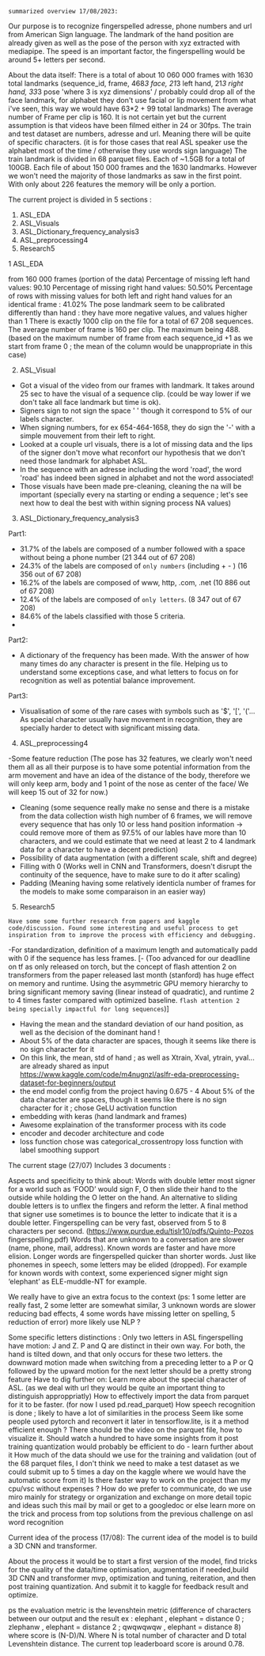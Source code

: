     summarized overview 17/08/2023: 
    
Our purpose is to recognize fingerspelled adresse, phone numbers and url from American Sign language. The landmark of the hand position are already given as well as the pose of the person with xyz extracted with mediapipe. The speed is an important factor, the fingerspelling would be around 5+ letters per second.

About the data itself: 
There is a total of about 10 060 000 frames with 1630 total landmarks (sequence_id, frame, 468*3 face, 21*3 left hand, 21*3 right hand, 33*3 pose 'where 3 is xyz dimensions' / probably could drop all of the face landmark, for alphabet they don't use facial or lip movement from what i've seen, this way we would have 63*2 + 99 total landmarks)
The average number of Frame per clip is 160. It is not certain yet but the current assumption is that videos have been filmed either in 24 or 30fps.
The train and test dataset are numbers, adresse and url. Meaning there will be quite of specific characters. (it is for those cases that real ASL speaker use the alphabet most of the time / otherwise they use words sign language)
The train landmark is divided in 68 parquet files. Each of ~1.5GB for a total of 100GB. Each file of about 150 000 frames and the 1630 landmarks. However we won't need the majority of those landmarks as saw in the first point. With only about 226 features the memory will be only a portion.

The current project is divided in 5 sections : 
1. ASL_EDA
2. ASL_Visuals
3. ASL_Dictionary_frequency_analysis3
4. ASL_preprocessing4
5. Research5

1 ASL_EDA

from 160 000 frames (portion of the data)
Percentage of missing left hand values: 90.10
Percentage of missing right hand values: 50.50%
Percentage of rows with missing values for both left and right hand values for an identical frame : 41.02%
The pose landmark seem to be calibrated differently than hand : they have more negative values, and values higher than 1
There is exactly 1000 clip on the file for a total of 67 208 sequences.
The average number of frame is 160 per clip. The maximum being 488. (based on the maximum number of frame from each sequence_id +1 as we start from frame 0 ; the mean of the column would be unappropriate in this case)

2. ASL_Visual

- Got a visual of the video from our frames with landmark. It takes around 25 sec to have the visual of a sequence clip. (could be way lower if we don't take all face landmark but time is ok).
- Signers sign to not sign the space ' ' though it correspond to 5% of our labels character. 
- When signing numbers, for ex 654-464-1658, they do sign the '-' with a simple mouvement from their left to right. 
- Looked at a couple url visuals, there is a lot of missing data and the lips of the signer don't move what reconfort our hypothesis that we don't need those landmark for alphabet ASL. 
- In the sequence with an adresse including the word 'road', the word 'road' has indeed been signed in alphabet and not the word associated!
- Those visuals have been made pre-cleaning, cleaning the na will be important (specially every na starting or ending a sequence ; let's see next how to deal the best with within signing process NA values)

3. ASL_Dictionary_frequency_analysis3

Part1:
- 31.7% of the labels are composed of a number followed with a space without being a phone number (21 344 out of 67 208)
- 24.3% of the labels are composed of ``only numbers`` (including + - )  (16 356 out of 67 208)
- 16.2% of the labels are composed of www, http, .com, .net (10 886 out of 67 208)
- 12.4% of the labels are composed of ``only letters``. (8 347 out of 67 208)
- 84.6% of the labels classified with those 5 criteria.
- 
Part2:
- A dictionary of the frequency has been made. With the answer of how many times do any character is present in the file. Helping us to understand some exceptions case, and what letters to focus on for recognition as well as potential balance improvement.

Part3:
- Visualisation of some of the rare cases with symbols such as '$', '[', '('... As special character usually have movement in recognition, they are specially harder to detect with significant missing data.

4. ASL_preprocessing4
   
-Some feature reduction (The pose has 32 features, we clearly won't need them all as all their purpose is to have some potential information from the arm movement and have an idea of the distance of the body, therefore we will only keep arm, body and 1 point of the nose as center of the face/ We will keep 15 out of 32 for now.)
- Cleaning (some sequence really make no sense and there is a mistake from the data collection wisth high number of 6 frames, we will remove every sequence that has only 10 or less hand position information -> could remove more of them as 97.5% of our lables have more than 10 characters, and we could estimate that we need at least 2 to 4 landmark data for a character to have a decent prediction)
- Possibility of data augmentation (with a different scale, shift and degree)
- Filling with 0 (Works well in CNN and Transformers, doesn't disrupt the continuity of the sequence, have to make sure to do it after scaling)
- Padding (Meaning having some relatively identicla number of frames for the models to make some comparaison in an easier way)
  
5. Research5

`Have some some further research from papers and kaggle code/discussion. Found some interesting and useful process to get inspiration from to improve the process with efficiency and debugging.`

-For standardization, definition of a maximum length and automatically padd with 0 if the sequence has less frames.
[- (Too advanced for our deadlline on tf as only released on torch, but the concept of flash attention 2 on transformers from the paper released last month (stanford) has huge effect on memory and runtime. Using the asymmetric GPU memory hierarchy to bring significant memory saving (linear instead of quadratic), and runtime 2 to 4 times faster compared with optimized baseline. `flash attention 2 being specially impactful for long sequences`)]
- Having the mean and the standard deviation of our hand position, as well as the decision of the dominant hand ! 
- About 5% of the data character are spaces, though it seems like there is no sign character for it
- On this link, the mean, std of hand ; as well as Xtrain, Xval, ytrain, yval... are already shared as input https://www.kaggle.com/code/m4nugnzl/aslfr-eda-preprocessing-dataset-for-beginners/output 
- the end model config from the project having 0.675 - 4 About 5% of the data character are spaces, though it seems like there is no sign character for it ; chose GeLU activation function
- embedding with keras (hand landmark and frames)
- Awesome explaination of the transformer process with its code 
- encoder and decoder architecture and code
- loss function chose was categorical_crossentropy loss function with label smoothing support

The current stage (27/07)
    Includes 3 documents : 

Aspects and specificity to think about: 
Words with double letter
most signer for a world such as ‘FOOD’ would sign F, O then slide their hand to the outside while holding the O letter on the hand.
An alternative to sliding double letters is to unflex the fingers and reform the letter.
A final method that signer use sometimes is to bounce the letter to indicate that it is a double letter.
Fingerspelling can be very fast, observed from 5 to 8 characters per second. (https://www.purdue.edu/tislr10/pdfs/Quinto-Pozos fingerspelling.pdf)
Words that are unknown to a conversation are slower (name, phone, mail, address). Known words are faster and have more elision.
Longer words are fingerspelled quicker than shorter words.
Just like phonemes in speech, some letters may be elided (dropped). For example for known words with context, some experienced signer might sign ‘elephant’ as ELE-muddle-NT for example.

We really have to give an extra focus to the context (ps: 1 some letter are really fast, 2 some letter are somewhat similar, 3 unknown words are slower reducing bad effects, 4 some words have missing letter on spelling, 5 reduction of error) more likely use NLP ?

Some specific letters distinctions :
Only two letters in ASL fingerspelling have motion: J and Z.
P and Q are distinct in their own way. For both, the hand is tilted down, and that only occurs for these two letters. the downward motion made when switching from a preceding letter to a P or Q followed by the upward motion for the next letter should be a pretty strong feature
Have to dig further on: 
Learn more about the special character of ASL. (as we deal with url they would be quite an important thing to distinguish approppriatly)
How to effectively import the data from parquet for it to be faster. (for now I used pd.read_parquet)
How speech recognition is done ; likely to have a lot of similarities in the process 
Seem like some people used pytorch and reconvert it later in tensorflow.lite, is it a method efficient enough ?
There should be the video on the parquet file, how to visualize it. Should watch a hundred to have some insights from it
post training quantization would probably be efficient to do - learn further about it
How much of the data should we use for the training and validation (out of the 68 parquet files, I don't think we need to make a test dataset as we could submit up to 5 times a day on the kaggle where we would have the automatic score from it)
Is there faster way to work on the project than my cpu/vsc without expenses ?
How do we prefer to communicate, do we use miro mainly for strategy or organization and exchange on more detail topic and ideas such this mail by mail or get to a googledoc or else
learn more on the trick and process from top solutions from the previous challenge on asl word recognition


Current idea of the process (17/08): 
The current idea of the model is to build a 3D CNN and transformer. 

About the process it would be to start a first version of the model, find tricks for the quality of the data/time optimisation, augmentation if needed,build 3D CNN and transformer mvp, optimization and tuning, reiteration, and then post training quantization. And submit it to kaggle for feedback result and optimize.

ps the evaluation metric is the levenshtein metric (difference of characters between our output and the result ex : elephant , elephant = distance 0 ; zlephanw , elephant = distance 2 ; qwqwqwqw , elephant = distance 8) where score is (N-D)/N. Where N is total number of character and D total Levenshtein distance. The current top leaderboard score is around 0.78.
